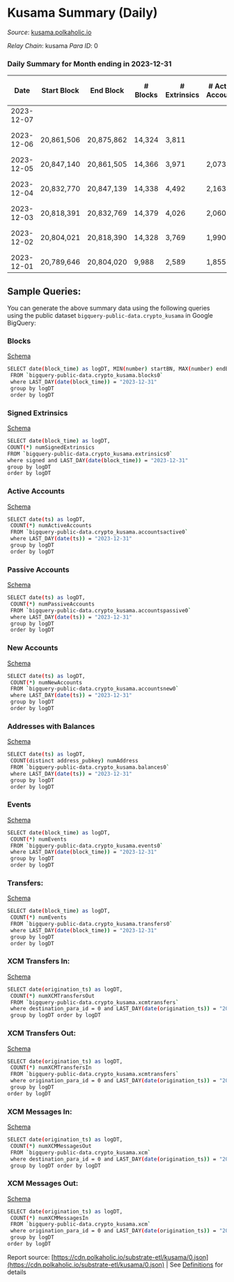 # Kusama Summary (Daily)

_Source_: [kusama.polkaholic.io](https://kusama.polkaholic.io)

*Relay Chain*: kusama
*Para ID*: 0



### Daily Summary for Month ending in 2023-12-31


| Date    | Start Block | End Block | # Blocks | # Extrinsics | # Active Accounts | # Passive Accounts | # New Accounts | # Addresses | # Events  | # Transfers ($USD) | # XCM Transfers In ($USD) | # XCM Transfers Out ($USD) | # XCM In | # XCM Out | Issues |
|---------|-------------|-----------|----------|--------------|-------------------|--------------------|----------------|-------------|-----------|--------------------|---------------------------|----------------------------|----------|-----------|--------|
| 2023-12-07 |  |  |  |  |  |  |  |  |  |   |   |   |  |  |  |
| 2023-12-06 | 20,861,506 | 20,875,862 | 14,324 | 3,811 |  |  |  |  | 706,842 | 1,740 ($3,909,446.73) | 56 ($58,445.50) | 104 ($13,483.46) | 189 | 191 | 33 missing (0.23%) |
| 2023-12-05 | 20,847,140 | 20,861,505 | 14,366 | 3,971 | 2,073 | 315 | 209 | 301,745 | 709,919 | 1,661 ($2,404,140.26) | 49 ($52,500.50) | 104 ($10,938.76) | 152 | 170 |  |
| 2023-12-04 | 20,832,770 | 20,847,139 | 14,338 | 4,492 | 2,163 | 315 | 210 | 301,589 | 735,860 | 1,888 ($3,335,617.50) | 49 ($34,140.87) | 138 ($21,214.41) | 644 | 783 | 32 missing (0.22%) |
| 2023-12-03 | 20,818,391 | 20,832,769 | 14,379 | 4,026 | 2,060 | 277 | 195 | 301,450 | 720,301 | 1,735 ($1,929,008.77) | 40 ($30,696.94) | 108 ($2,181.89) | 476 | 542 |  |
| 2023-12-02 | 20,804,021 | 20,818,390 | 14,328 | 3,769 | 1,990 | 232 |  | 301,324 | 658,352 | 1,596 ($1,899,853.32) | 66 ($15,948.87) | 174 ($3,738.75) | 801 | 987 | 42 missing (0.29%) |
| 2023-12-01 | 20,789,646 | 20,804,020 | 9,988 | 2,589 | 1,855 | 215 | 103 | 301,245 | 510,944 | 1,154 ($684,188.62) | 38 ($683,707.38) | 60 ($811.47) | 283 | 293 |  |

## Sample Queries:
You can generate the above summary data using the following queries using the public dataset `bigquery-public-data.crypto_kusama` in Google BigQuery:


### Blocks 

[Schema](https://github.com/colorfulnotion/substrate-etl/blob/main/schema/blocks.json)

```bash
SELECT date(block_time) as logDT, MIN(number) startBN, MAX(number) endBN, COUNT(*) numBlocks 
 FROM `bigquery-public-data.crypto_kusama.blocks0`  
 where LAST_DAY(date(block_time)) = "2023-12-31" 
 group by logDT 
 order by logDT
```

### Signed Extrinsics 

[Schema](https://github.com/colorfulnotion/substrate-etl/blob/main/schema/extrinsics.json)

```bash
SELECT date(block_time) as logDT, 
COUNT(*) numSignedExtrinsics 
FROM `bigquery-public-data.crypto_kusama.extrinsics0`  
where signed and LAST_DAY(date(block_time)) = "2023-12-31" 
group by logDT 
order by logDT
```

### Active Accounts 

[Schema](https://github.com/colorfulnotion/substrate-etl/blob/main/schema/accountsactive.json)

```bash
SELECT date(ts) as logDT, 
 COUNT(*) numActiveAccounts 
 FROM `bigquery-public-data.crypto_kusama.accountsactive0` 
 where LAST_DAY(date(ts)) = "2023-12-31" 
 group by logDT 
 order by logDT
```

### Passive Accounts 

[Schema](https://github.com/colorfulnotion/substrate-etl/blob/main/schema/accountspassive.json)

```bash
SELECT date(ts) as logDT, 
 COUNT(*) numPassiveAccounts 
 FROM `bigquery-public-data.crypto_kusama.accountspassive0` 
 where LAST_DAY(date(ts)) = "2023-12-31" 
 group by logDT 
 order by logDT
```

### New Accounts 

[Schema](https://github.com/colorfulnotion/substrate-etl/blob/main/schema/accountsnew.json)

```bash
SELECT date(ts) as logDT, 
 COUNT(*) numNewAccounts 
 FROM `bigquery-public-data.crypto_kusama.accountsnew0` 
 where LAST_DAY(date(ts)) = "2023-12-31" 
 group by logDT
 order by logDT
```

### Addresses with Balances 

[Schema](https://github.com/colorfulnotion/substrate-etl/blob/main/schema/balances.json)

```bash
SELECT date(ts) as logDT,
 COUNT(distinct address_pubkey) numAddress 
 FROM `bigquery-public-data.crypto_kusama.balances0` 
 where LAST_DAY(date(ts)) = "2023-12-31" 
 group by logDT 
 order by logDT
```

### Events 

[Schema](https://github.com/colorfulnotion/substrate-etl/blob/main/schema/events.json)

```bash
SELECT date(block_time) as logDT, 
 COUNT(*) numEvents 
 FROM `bigquery-public-data.crypto_kusama.events0` 
 where LAST_DAY(date(block_time)) = "2023-12-31" 
 group by logDT 
 order by logDT
```

### Transfers:

[Schema](https://github.com/colorfulnotion/substrate-etl/blob/main/schema/transfers.json)

```bash
SELECT date(block_time) as logDT, 
 COUNT(*) numEvents 
 FROM `bigquery-public-data.crypto_kusama.transfers0` 
 where LAST_DAY(date(block_time)) = "2023-12-31" 
 group by logDT 
 order by logDT
```

### XCM Transfers In: 

[Schema](https://github.com/colorfulnotion/substrate-etl/blob/main/schema/xcmtransfers.json)

```bash
SELECT date(origination_ts) as logDT, 
 COUNT(*) numXCMTransfersOut 
 FROM `bigquery-public-data.crypto_kusama.xcmtransfers` 
 where destination_para_id = 0 and LAST_DAY(date(origination_ts)) = "2023-12-31" 
 group by logDT order by logDT
```

### XCM Transfers Out: 

[Schema](https://github.com/colorfulnotion/substrate-etl/blob/main/schema/xcmtransfers.json)

```bash
SELECT date(origination_ts) as logDT, 
 COUNT(*) numXCMTransfersIn 
 FROM `bigquery-public-data.crypto_kusama.xcmtransfers` 
 where origination_para_id = 0 and LAST_DAY(date(origination_ts)) = "2023-12-31" 
 group by logDT 
order by logDT
```

### XCM Messages In: 

[Schema](https://github.com/colorfulnotion/substrate-etl/blob/main/schema/xcm.json)

```bash
SELECT date(origination_ts) as logDT, 
 COUNT(*) numXCMMessagesOut 
 FROM `bigquery-public-data.crypto_kusama.xcm` 
 where destination_para_id = 0 and LAST_DAY(date(origination_ts)) = "2023-12-31" 
 group by logDT order by logDT
```

### XCM Messages Out: 

[Schema](https://github.com/colorfulnotion/substrate-etl/blob/main/schema/xcm.json)

```bash
SELECT date(origination_ts) as logDT, 
 COUNT(*) numXCMMessagesIn 
 FROM `bigquery-public-data.crypto_kusama.xcm` 
 where origination_para_id = 0 and LAST_DAY(date(origination_ts)) = "2023-12-31" 
 group by logDT 
order by logDT
```


Report source: [https://cdn.polkaholic.io/substrate-etl/kusama/0.json](https://cdn.polkaholic.io/substrate-etl/kusama/0.json) | See [Definitions](/DEFINITIONS.md) for details
